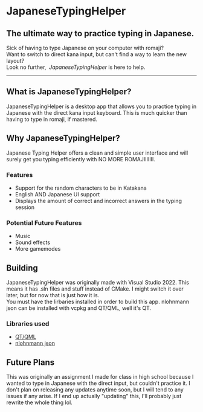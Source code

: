 # JapaneseTypingHelper
## The ultimate way to practice typing in Japanese.  
Sick of having to type Japanese on your computer with romaji?  
Want to switch to direct kana input, but can't find a way to learn the new layout?  
Look no further,&nbsp;&nbsp;*JapaneseTypingHelper* is here to help.

-------------------------------------
## What is JapaneseTypingHelper?
JapaneseTypingHelper is a desktop app that allows you to practice typing in Japanese with the direct kana input keyboard. This is much quicker than having to type in romaji, if mastered.  

## Why JapaneseTypingHelper?
Japanese Typing Helper offers a clean and simple user interface and will surely get you typing efficiently with NO MORE ROMAJIIIIIII.  

### Features
- Support for the random characters to be in Katakana
- English AND Japanese UI support
- Displays the amount of correct and incorrect answers in the typing session

### Potential Future Features
- Music
- Sound effects
- More gamemodes

## Building
JapaneseTypingHelper was originally made with Visual Studio 2022. This means it has .sln files and stuff instead of CMake. I might switch it over later, but for now that is just how it is.  
You must have the lirbaries installed in order to build this app. nlohnmann json can be installed with vcpkg and QT/QML, well it's QT.

### Libraries used
- [QT/QML](https://github.com/qt)
- [nlohnmann json](https://github.com/nlohmann/json)

## Future Plans
This was originally an assignment I made for class in high school because I wanted to type in Japanese with the direct input, but couldn't practice it. I don't plan on releasing any updates anytime soon, but I will tend to any issues if any arise. If I end up actually "updating" this, I'll probably just rewrite the whole thing lol.
